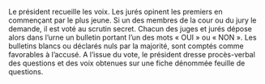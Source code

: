Le président recueille les voix. Les jurés opinent les premiers en commençant par le plus jeune.
Si un des membres de la cour ou du jury le demande, il est voté au scrutin secret. Chacun des juges et jurés dépose alors dans l’urne un bulletin portant l’un des mots « OUI » ou « NON ».
Les bulletins blancs ou déclarés nuls par la majorité, sont comptés comme favorables à l’accusé.
A l’issue du vote, le président dresse procès-verbal des questions et des voix obtenues sur une fiche dénommée feuille de questions.